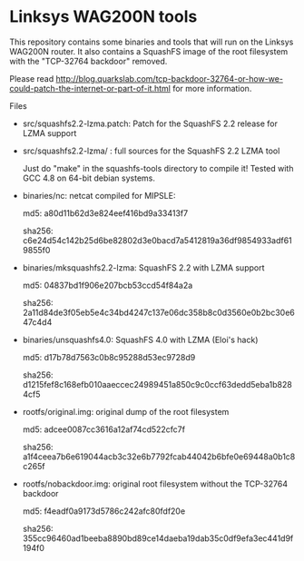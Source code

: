 Linksys WAG200N tools
=====================

This repository contains some binaries and tools that will run on the Linksys WAG200N router.
It also contains a SquashFS image of the root filesystem with the "TCP-32764 backdoor" removed.

Please read http://blog.quarkslab.com/tcp-backdoor-32764-or-how-we-could-patch-the-internet-or-part-of-it.html for more information.

Files 

* src/squashfs2.2-lzma.patch: Patch for the SquashFS 2.2 release for LZMA support

* src/squashfs2.2-lzma/ : full sources for the SquashFS 2.2 LZMA tool

  Just do "make" in the squashfs-tools directory to compile it! Tested with GCC
  4.8 on 64-bit debian systems.

* binaries/nc: netcat compiled for MIPSLE:
  
   md5: a80d11b62d3e824eef416bd9a33413f7

   sha256: c6e24d54c142b25d6be82802d3e0bacd7a5412819a36df9854933adf619855f0

* binaries/mksquashfs2.2-lzma: SquashFS 2.2 with LZMA support

  md5: 04837bd1f906e207bcb53ccd54f84a2a

  sha256: 2a11d84de3f05eb5e4c34bd4247c137e06dc358b8c0d3560e0b2bc30e647c4d4

* binaries/unsquashfs4.0: SquashFS 4.0 with LZMA (Eloi's hack)

  md5: d17b78d7563c0b8c95288d53ec9728d9

  sha256: d1215fef8c168efb010aaeccec24989451a850c9c0ccf63dedd5eba1b8284cf5

* rootfs/original.img: original dump of the root filesystem

  md5: adcee0087cc3616a12af74cd522cfc7f

  sha256: a1f4ceea7b6e619044acb3c32e6b7792fcab44042b6bfe0e69448a0b1c8c265f

* rootfs/nobackdoor.img: original root filesystem without the TCP-32764 backdoor

  md5: f4eadf0a9173d5786c242afc80fdf20e

  sha256: 355cc96460ad1beeba8890bd89ce14daeba19dab35c0df9efa3ec441d9f194f0
